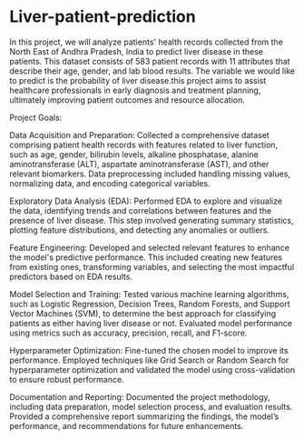 # Liver-patient-prediction
In this project, we will analyze patients' health records collected from the North East of Andhra Pradesh, India to predict liver disease in these patients. This dataset consists of 583 patient records with 11 attributes that describe their age, gender, and lab blood results. The variable we would like to predict is the probability of liver disease.this project aims to assist healthcare professionals in early diagnosis and treatment planning, ultimately improving patient outcomes and resource allocation.

Project Goals:

Data Acquisition and Preparation: Collected a comprehensive dataset comprising patient health records with features related to liver function, such as age, gender, bilirubin levels, alkaline phosphatase, alanine aminotransferase (ALT), aspartate aminotransferase (AST), and other relevant biomarkers. Data preprocessing included handling missing values, normalizing data, and encoding categorical variables.

Exploratory Data Analysis (EDA): Performed EDA to explore and visualize the data, identifying trends and correlations between features and the presence of liver disease. This step involved generating summary statistics, plotting feature distributions, and detecting any anomalies or outliers.

Feature Engineering: Developed and selected relevant features to enhance the model's predictive performance. This included creating new features from existing ones, transforming variables, and selecting the most impactful predictors based on EDA results.

Model Selection and Training: Tested various machine learning algorithms, such as Logistic Regression, Decision Trees, Random Forests, and Support Vector Machines (SVM), to determine the best approach for classifying patients as either having liver disease or not. Evaluated model performance using metrics such as accuracy, precision, recall, and F1-score.

Hyperparameter Optimization: Fine-tuned the chosen model to improve its performance. Employed techniques like Grid Search or Random Search for hyperparameter optimization and validated the model using cross-validation to ensure robust performance.

Documentation and Reporting: Documented the project methodology, including data preparation, model selection process, and evaluation results. Provided a comprehensive report summarizing the findings, the model’s performance, and recommendations for future enhancements.
